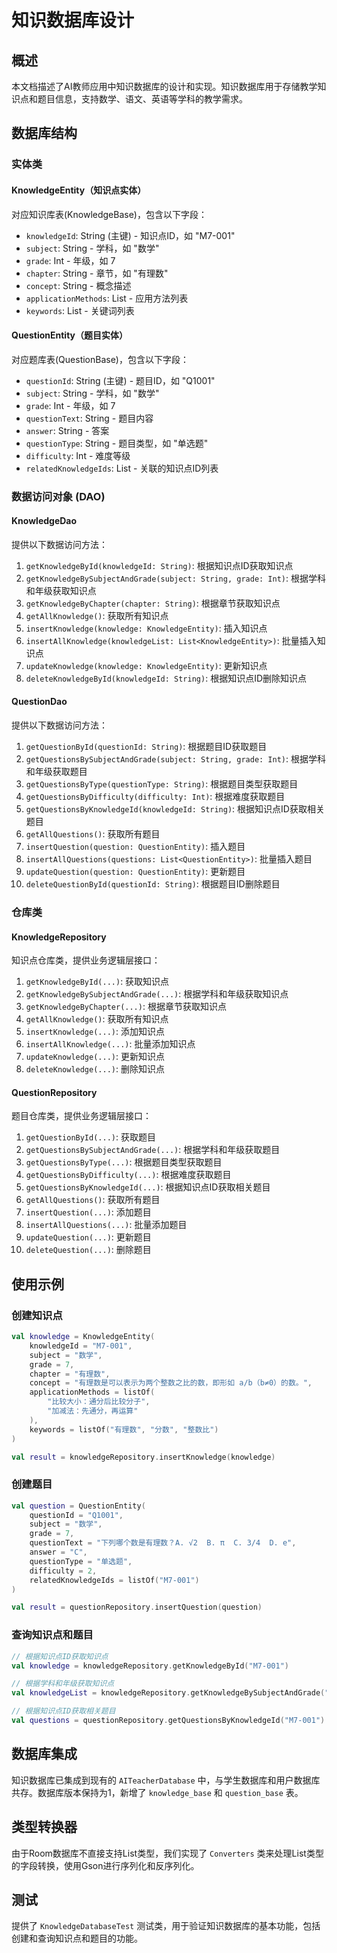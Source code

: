 # 知识数据库设计

## 概述

本文档描述了AI教师应用中知识数据库的设计和实现。知识数据库用于存储教学知识点和题目信息，支持数学、语文、英语等学科的教学需求。

## 数据库结构

### 实体类

#### KnowledgeEntity（知识点实体）
对应知识库表(KnowledgeBase)，包含以下字段：

- `knowledgeId`: String (主键) - 知识点ID，如 "M7-001"
- `subject`: String - 学科，如 "数学"
- `grade`: Int - 年级，如 7
- `chapter`: String - 章节，如 "有理数"
- `concept`: String - 概念描述
- `applicationMethods`: List<String> - 应用方法列表
- `keywords`: List<String> - 关键词列表

#### QuestionEntity（题目实体）
对应题库表(QuestionBase)，包含以下字段：

- `questionId`: String (主键) - 题目ID，如 "Q1001"
- `subject`: String - 学科，如 "数学"
- `grade`: Int - 年级，如 7
- `questionText`: String - 题目内容
- `answer`: String - 答案
- `questionType`: String - 题目类型，如 "单选题"
- `difficulty`: Int - 难度等级
- `relatedKnowledgeIds`: List<String> - 关联的知识点ID列表

### 数据访问对象 (DAO)

#### KnowledgeDao
提供以下数据访问方法：

1. `getKnowledgeById(knowledgeId: String)`: 根据知识点ID获取知识点
2. `getKnowledgeBySubjectAndGrade(subject: String, grade: Int)`: 根据学科和年级获取知识点
3. `getKnowledgeByChapter(chapter: String)`: 根据章节获取知识点
4. `getAllKnowledge()`: 获取所有知识点
5. `insertKnowledge(knowledge: KnowledgeEntity)`: 插入知识点
6. `insertAllKnowledge(knowledgeList: List<KnowledgeEntity>)`: 批量插入知识点
7. `updateKnowledge(knowledge: KnowledgeEntity)`: 更新知识点
8. `deleteKnowledgeById(knowledgeId: String)`: 根据知识点ID删除知识点

#### QuestionDao
提供以下数据访问方法：

1. `getQuestionById(questionId: String)`: 根据题目ID获取题目
2. `getQuestionsBySubjectAndGrade(subject: String, grade: Int)`: 根据学科和年级获取题目
3. `getQuestionsByType(questionType: String)`: 根据题目类型获取题目
4. `getQuestionsByDifficulty(difficulty: Int)`: 根据难度获取题目
5. `getQuestionsByKnowledgeId(knowledgeId: String)`: 根据知识点ID获取相关题目
6. `getAllQuestions()`: 获取所有题目
7. `insertQuestion(question: QuestionEntity)`: 插入题目
8. `insertAllQuestions(questions: List<QuestionEntity>)`: 批量插入题目
9. `updateQuestion(question: QuestionEntity)`: 更新题目
10. `deleteQuestionById(questionId: String)`: 根据题目ID删除题目

### 仓库类

#### KnowledgeRepository
知识点仓库类，提供业务逻辑层接口：

1. `getKnowledgeById(...)`: 获取知识点
2. `getKnowledgeBySubjectAndGrade(...)`: 根据学科和年级获取知识点
3. `getKnowledgeByChapter(...)`: 根据章节获取知识点
4. `getAllKnowledge()`: 获取所有知识点
5. `insertKnowledge(...)`: 添加知识点
6. `insertAllKnowledge(...)`: 批量添加知识点
7. `updateKnowledge(...)`: 更新知识点
8. `deleteKnowledge(...)`: 删除知识点

#### QuestionRepository
题目仓库类，提供业务逻辑层接口：

1. `getQuestionById(...)`: 获取题目
2. `getQuestionsBySubjectAndGrade(...)`: 根据学科和年级获取题目
3. `getQuestionsByType(...)`: 根据题目类型获取题目
4. `getQuestionsByDifficulty(...)`: 根据难度获取题目
5. `getQuestionsByKnowledgeId(...)`: 根据知识点ID获取相关题目
6. `getAllQuestions()`: 获取所有题目
7. `insertQuestion(...)`: 添加题目
8. `insertAllQuestions(...)`: 批量添加题目
9. `updateQuestion(...)`: 更新题目
10. `deleteQuestion(...)`: 删除题目

## 使用示例

### 创建知识点

```kotlin
val knowledge = KnowledgeEntity(
    knowledgeId = "M7-001",
    subject = "数学",
    grade = 7,
    chapter = "有理数",
    concept = "有理数是可以表示为两个整数之比的数，即形如 a/b（b≠0）的数。",
    applicationMethods = listOf(
        "比较大小：通分后比较分子",
        "加减法：先通分，再运算"
    ),
    keywords = listOf("有理数", "分数", "整数比")
)

val result = knowledgeRepository.insertKnowledge(knowledge)
```

### 创建题目

```kotlin
val question = QuestionEntity(
    questionId = "Q1001",
    subject = "数学",
    grade = 7,
    questionText = "下列哪个数是有理数？A. √2  B. π  C. 3/4  D. e",
    answer = "C",
    questionType = "单选题",
    difficulty = 2,
    relatedKnowledgeIds = listOf("M7-001")
)

val result = questionRepository.insertQuestion(question)
```

### 查询知识点和题目

```kotlin
// 根据知识点ID获取知识点
val knowledge = knowledgeRepository.getKnowledgeById("M7-001")

// 根据学科和年级获取知识点
val knowledgeList = knowledgeRepository.getKnowledgeBySubjectAndGrade("数学", 7)

// 根据知识点ID获取相关题目
val questions = questionRepository.getQuestionsByKnowledgeId("M7-001")
```

## 数据库集成

知识数据库已集成到现有的 `AITeacherDatabase` 中，与学生数据库和用户数据库共存。数据库版本保持为1，新增了 `knowledge_base` 和 `question_base` 表。

## 类型转换器

由于Room数据库不直接支持List类型，我们实现了 `Converters` 类来处理List<String>类型的字段转换，使用Gson进行序列化和反序列化。

## 测试

提供了 `KnowledgeDatabaseTest` 测试类，用于验证知识数据库的基本功能，包括创建和查询知识点和题目的功能。